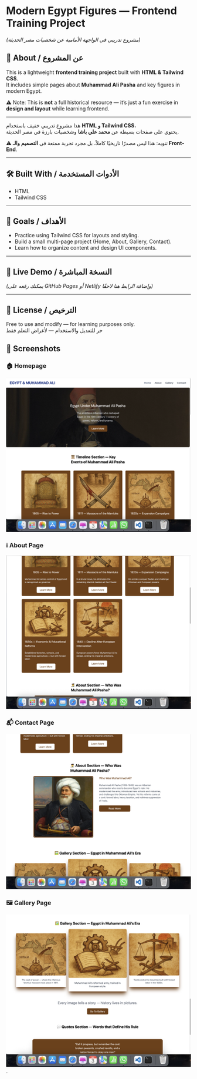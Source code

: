 # Modern Egypt Figures — Frontend Training Project  
*(مشروع تدريبي في الواجهة الأمامية عن شخصيات مصر الحديثة)*

## 📖 About / عن المشروع
This is a lightweight **frontend training project** built with **HTML & Tailwind CSS**.  
It includes simple pages about **Muhammad Ali Pasha** and key figures in modern Egypt.  

⚠️ Note: This is **not** a full historical resource — it’s just a fun exercise in **design and layout** while learning frontend.

---

هذا مشروع تدريبي خفيف باستخدام **HTML و Tailwind CSS**،  
يحتوي على صفحات بسيطة عن **محمد علي باشا** وشخصيات بارزة في مصر الحديثة.  

⚠️ تنويه: هذا ليس مصدرًا تاريخيًا كاملاً، بل مجرد تجربة ممتعة في **التصميم والـ Front-End**.

---

## 🛠️ Built With / الأدوات المستخدمة
- HTML  
- Tailwind CSS  

---

## 🎯 Goals / الأهداف
- Practice using Tailwind CSS for layouts and styling.  
- Build a small multi-page project (Home, About, Gallery, Contact).  
- Learn how to organize content and design UI components.  

---

## 🚀 Live Demo / النسخة المباشرة
*(يمكنك رفعه على GitHub Pages أو Netlify وإضافة الرابط هنا لاحقًا)*

---

## 📜 License / الترخيص
Free to use and modify — for learning purposes only.  
حر للتعديل والاستخدام — لأغراض التعلم فقط




## 📸 Screenshots

### 🏠 Homepage
![Homepage](./screenshot/screen1.png)

### ℹ️ About Page
![About](./screenshot/screen2.png)

### 📬 Contact Page
![Contact](./screenshot/screen3.png)

### 🖼️ Gallery Page
![Gallery](./screenshot/screen4.png).
